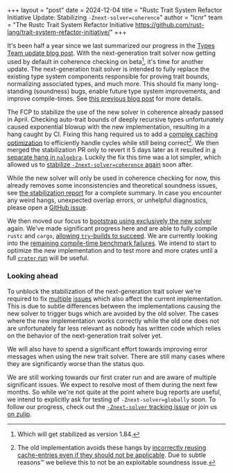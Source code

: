 +++
layout = "post"
date = 2024-12-04
title = "Rustc Trait System Refactor Initiative Update: Stabilizing `-Znext-solver=coherence`"
author = "lcnr"
team = "The Rustc Trait System Refactor Initiative <https://github.com/rust-lang/trait-system-refactor-initiative/>"
+++

It's been half a year since we last summarized our progress in the [Types Team update blog post](https://blog.rust-lang.org/2024/06/26/types-team-update.html). With the next-generation trait solver now getting used by default in coherence checking on beta[^2], it's time for another update. The next-generation trait solver is intended to fully replace the existing type system components responsible for proving trait bounds, normalizing associated types, and much more. This should fix many long-standing (soundness) bugs, enable future type system improvements, and improve compile-times. See [this previous blog post](https://blog.rust-lang.org/inside-rust/2023/07/17/trait-system-refactor-initiative.html) for more details.

[^2]: Which will get stabilized as version 1.84.

The FCP to stabilize the use of the new solver in coherence already passed in April. Checking auto-trait bounds of deeply recursive types unfortunately caused exponential blowup with the new implementation, resulting in a hang caught by CI. Fixing this hang required us to add a [complex caching optimization](https://github.com/rust-lang/rust/pull/128828) to efficiently handle cycles while still being correct[^1]. We  then merged the stabilization PR only to revert it 5 days later as it resulted in [a separate hang in `nalgebra`](https://github.com/rust-lang/rust/issues/130056). Luckily the fix this time was a lot simpler, which allowed us to [stabilize `-Znext-solver=coherence` again](https://github.com/rust-lang/rust/pull/130654) soon after.

[^1]: The old implementation avoids these hangs by [incorrectly reusing cache-entries even if they should not be applicable](https://github.com/rust-lang/trait-system-refactor-initiative/issues/119). Due to subtle reasons™ we believe this to not be an exploitable soundness issue.

While the new solver will only be used in coherence checking for now, this already removes some inconsistencies and theoretical soundness issues, see [the stabilization report](https://github.com/rust-lang/rust/pull/130654) for a complete summary. In case you encounter any weird hangs, unexpected overlap errors, or unhelpful diagnostics, please open a [GitHub issue](https://github.com/rust-lang/rust/issues).

We then moved our focus to [bootstrap using exclusively the new solver](https://github.com/rust-lang/rust/pull/133502) again. We've made significant progress here and are able to fully compile `rustc` and `cargo`, [allowing `try`-builds to succeed](https://github.com/rust-lang/rust/pull/133502#issuecomment-2505183120). We are currently looking into the [remaining compile-time benchmark failures](https://rust-lang.zulipchat.com/#narrow/channel/364551-t-types.2Ftrait-system-refactor/topic/help.20getting.20some.20rough.20perf.20numbers/near/485121929). We intend to start to optimize the new implementation and to test more and more crates until a full [`crater` run](https://github.com/rust-lang/crater) will be useful.

### Looking ahead

To unblock the stabilization of the next-generation trait solver we're required to fix [multiple](https://github.com/rust-lang/rust/pull/133501) [issues](https://rust.godbolt.org/z/aoseYzMx9) which also affect the current implementation. This is due to subtle differences between the implementations causing the new solver to trigger bugs which are avoided by the old solver. The cases where the new implementation works correctly while the old one does not are unfortunately far less relevant as nobody has written code which relies on the behavior of the next-generation trait solver yet.

We will also have to spend a significant effort towards improving error messages when using the new trait solver. There are still many cases where they are significantly worse than the status quo.

We are still working towards our first crater run and are aware of multiple significant issues. We expect to resolve most of them during the next few months. So while we're not quite at the point where bug reports are useful, we intend to explicitly ask for testing of `-Znext-solver=globally` soon. To follow our progress, check out the [`-Znext-solver` tracking issue](https://github.com/rust-lang/rust/issues/107374) or join us [on zulip](https://rust-lang.zulipchat.com/#narrow/channel/364551-t-types.2Ftrait-system-refactor).
